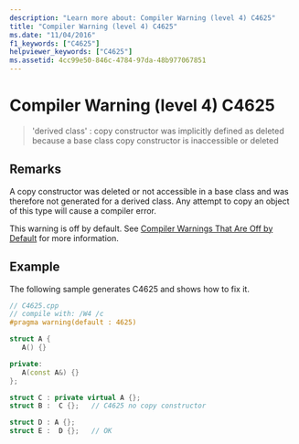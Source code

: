 ```yaml
---
description: "Learn more about: Compiler Warning (level 4) C4625"
title: "Compiler Warning (level 4) C4625"
ms.date: "11/04/2016"
f1_keywords: ["C4625"]
helpviewer_keywords: ["C4625"]
ms.assetid: 4cc99e50-846c-4784-97da-48b977067851
---
```

# Compiler Warning (level 4) C4625

> 'derived class' : copy constructor was implicitly defined as deleted because a base class copy constructor is inaccessible or deleted

## Remarks

A copy constructor was deleted or not accessible in a base class and was therefore not generated for a derived class. Any attempt to copy an object of this type will cause a compiler error.

This warning is off by default. See [Compiler Warnings That Are Off by Default](../../preprocessor/compiler-warnings-that-are-off-by-default.md) for more information.

## Example

The following sample generates C4625 and shows how to fix it.

```cpp
// C4625.cpp
// compile with: /W4 /c
#pragma warning(default : 4625)

struct A {
   A() {}

private:
   A(const A&) {}
};

struct C : private virtual A {};
struct B :  C {};   // C4625 no copy constructor

struct D : A {};
struct E :  D {};   // OK
```
